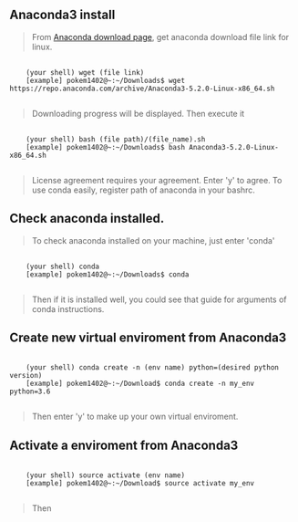 ## Anaconda3 install

> From [Anaconda download page](https://www.anaconda.com/download/), get anaconda download file link for linux.

<pre>
  <code>
    (your shell) wget (file link)
    [example] pokem1402@~:~/Downloads$ wget https://repo.anaconda.com/archive/Anaconda3-5.2.0-Linux-x86_64.sh
  </code>
</pre>

> Downloading progress will be displayed. Then execute it

<pre>
  <code>
    (your shell) bash (file path)/(file_name).sh
    [example] pokem1402@~:~/Downloads$ bash Anaconda3-5.2.0-Linux-x86_64.sh
  </code>
</pre>

> License agreement requires your agreement. Enter 'y' to agree. To use conda easily, register path of anaconda in your bashrc.

## Check anaconda installed.

> To check anaconda installed on your machine, just enter 'conda'

<pre>
  <code>
    (your shell) conda
    [example] pokem1402@~:~/Downloads$ conda
  </code>
</pre>

> Then if it is installed well, you could see that guide for arguments of conda instructions.

## Create new virtual enviroment from Anaconda3

<pre>
  <code>
    (your shell) conda create -n (env name) python=(desired python version)
    [example] pokem1402@~:~/Download$ conda create -n my_env python=3.6
  </code>
</pre>

> Then enter 'y' to make up your own virtual enviroment.

## Activate a enviroment from Anaconda3

<pre>
  <code>
    (your shell) source activate (env name)
    [example] pokem1402@~:~/Download$ source activate my_env
  </code>
</pre>

> Then 
